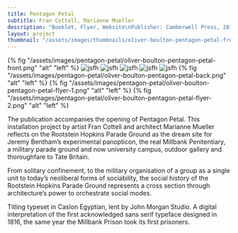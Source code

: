 ```yaml
---
title: Pentagon Petal
subtitle: Fran Cottell, Marianne Mueller
description: "Booklet, Flyer, Website\nPublisher: Camberwell Press, 2016\nDesign: Oliver Boulton, Samuel Jones\nEdition of 1000, 16pp.\nOffset black, loop stitched, 165 × 225mm\nISBN: 978-1-90897-51-7"
layout: project
thumbnail: "/assets/images/thumbnails/oliver-boulton-pentagon-petal-front.png"
---
```

{% fig "/assets/images/pentagon-petal/oliver-boulton-pentagon-petal-front.png" "alt" "left" %}
![jsfh](/assets/images/pentagon-petal/oliver-boulton-pentagon-petal-1.png)
![jsfh](/assets/images/pentagon-petal/oliver-boulton-pentagon-petal-2.png)
![jsfh](/assets/images/pentagon-petal/oliver-boulton-pentagon-petal-3.png)
![jsfh](/assets/images/pentagon-petal/oliver-boulton-pentagon-petal-4.png)
![jsfh](/assets/images/pentagon-petal/oliver-boulton-pentagon-petal-5.png)
{% fig "/assets/images/pentagon-petal/oliver-boulton-pentagon-petal-back.png" "alt" "left" %}
{% fig "/assets/images/pentagon-petal/oliver-boulton-pentagon-petal-flyer-1.png" "alt" "left" %}
{% fig "/assets/images/pentagon-petal/oliver-boulton-pentagon-petal-flyer-2.png" "alt" "left" %}

The publication accompanies the opening of Pentagon Petal. This installation project by artist Fran Cottell and architect Marianne Mueller reflects on the Rootstein Hopkins Parade Ground as the dream site for Jeremy Bentham’s experimental panopticon, the real Millbank Penitentiary, a military parade ground and now university campus, outdoor gallery and thoroughfare to Tate Britain.

From solitary confinement, to the military organisation of a group as a single unit to today’s neoliberal forms of sociability, the social history of the Rootstein Hopkins Parade Ground represents a cross section through architecture’s power to orchestrate social modes.

Titling typeset in Caslon Egyptian, lent by John Morgan Studio. A digital interpretation of the first acknowledged sans serif typeface designed in 1816, the same year the Millbank Prison took its first prisoners.